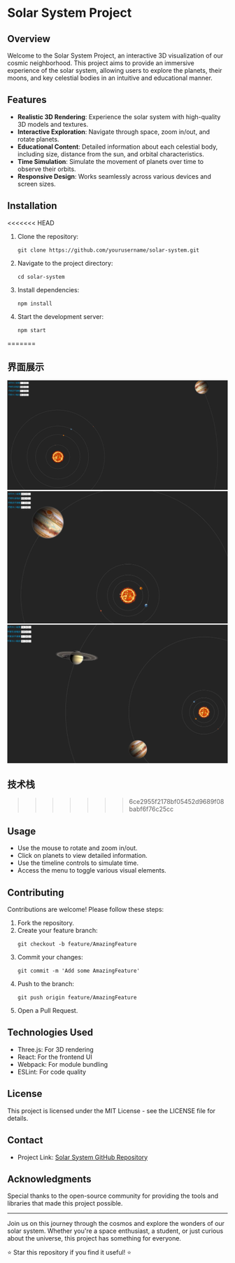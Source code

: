 # Solar System Project

## Overview

Welcome to the Solar System Project, an interactive 3D visualization of our cosmic neighborhood. This project aims to provide an immersive experience of the solar system, allowing users to explore the planets, their moons, and key celestial bodies in an intuitive and educational manner.

## Features

- **Realistic 3D Rendering**: Experience the solar system with high-quality 3D models and textures.
- **Interactive Exploration**: Navigate through space, zoom in/out, and rotate planets.
- **Educational Content**: Detailed information about each celestial body, including size, distance from the sun, and orbital characteristics.
- **Time Simulation**: Simulate the movement of planets over time to observe their orbits.
- **Responsive Design**: Works seamlessly across various devices and screen sizes.

## Installation

<<<<<<< HEAD
1. Clone the repository:
   ```
   git clone https://github.com/yourusername/solar-system.git
   ```
2. Navigate to the project directory:
   ```
   cd solar-system
   ```
3. Install dependencies:
   ```
   npm install
   ```
4. Start the development server:
   ```
   npm start
   ```
=======
## 界面展示
![界面1](https://github.com/a7laya/solarST/blob/master/public/other/1.jpg)
![界面1](https://github.com/a7laya/solarST/blob/master/public/other/2.jpg)
![界面1](https://github.com/a7laya/solarST/blob/master/public/other/3.jpg)

## 技术栈
>>>>>>> 6ce2955f2178bf05452d9689f08babf6f76c25cc

## Usage

- Use the mouse to rotate and zoom in/out.
- Click on planets to view detailed information.
- Use the timeline controls to simulate time.
- Access the menu to toggle various visual elements.

## Contributing

Contributions are welcome! Please follow these steps:

1. Fork the repository.
2. Create your feature branch:
   ```
   git checkout -b feature/AmazingFeature
   ```
3. Commit your changes:
   ```
   git commit -m 'Add some AmazingFeature'
   ```
4. Push to the branch:
   ```
   git push origin feature/AmazingFeature
   ```
5. Open a Pull Request.

## Technologies Used

- Three.js: For 3D rendering
- React: For the frontend UI
- Webpack: For module bundling
- ESLint: For code quality

## License

This project is licensed under the MIT License - see the LICENSE file for details.

## Contact

- Project Link: [Solar System GitHub Repository](https://github.com/a7laya/solarST.git)

## Acknowledgments

Special thanks to the open-source community for providing the tools and libraries that made this project possible.

---

Join us on this journey through the cosmos and explore the wonders of our solar system. Whether you're a space enthusiast, a student, or just curious about the universe, this project has something for everyone.

⭐ Star this repository if you find it useful! ⭐
